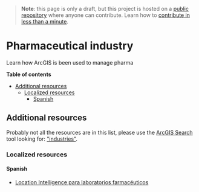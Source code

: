> **Note**: this page is only a draft, but this project is hosted on a [public repository](https://github.com/hhkaos/awesome-arcgis) where anyone can contribute. Learn how to [contribute in less than a minute](https://github.com/hhkaos/awesome-arcgis/blob/master/CONTRIBUTING.md#contributions).

# Pharmaceutical industry

Learn how ArcGIS is been used to manage pharma

<!-- START doctoc generated TOC please keep comment here to allow auto update -->
<!-- DON'T EDIT THIS SECTION, INSTEAD RE-RUN doctoc TO UPDATE -->
**Table of contents**

- [Additional resources](#additional-resources)
  - [Localized resources](#localized-resources)
    - [Spanish](#spanish)

<!-- END doctoc generated TOC please keep comment here to allow auto update -->

## Additional resources

Probably not all the resources are in this list, please use the [ArcGIS Search](https://esri-es.github.io/arcgis-search/) tool looking for: ["industries"](https://esri-es.github.io/arcgis-search/?search="industries"&utm_campaign=awesome-list&utm_source=awesome-list&utm_medium=page).


### Localized resources

#### Spanish

* [Location Intelligence para laboratorios farmacéuticos](https://business-es.maps.arcgis.com/apps/MapJournal/index.html?appid=b8b9c9fc41344729ab091b9ddee6ed85)
